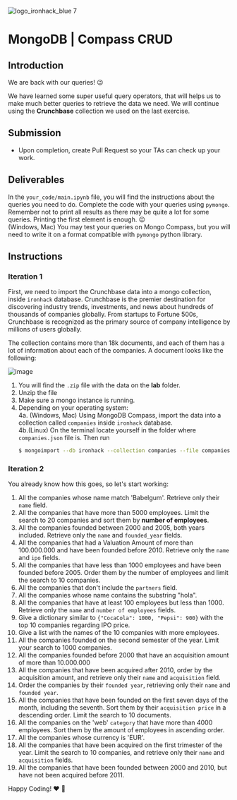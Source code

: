 ![logo_ironhack_blue 7](https://user-images.githubusercontent.com/23629340/40541063-a07a0a8a-601a-11e8-91b5-2f13e4e6b441.png)

# MongoDB | Compass CRUD

## Introduction 

We are back with our queries! :wink:

We have learned some super useful query operators, that will helps us to make much better queries to retrieve the data we need. We will continue using the **Crunchbase** collection we used on the last exercise.

## Submission

- Upon completion, create Pull Request so your TAs can check up your work.

## Deliverables

In the `your_code/main.ipynb` file, you will find the instructions about the queries you need to do. Complete the code with your queries using `pymongo`. Remember not to print all results as there may be quite a lot for some queries. Printing the first element is enough. :wink:  
(Windows, Mac) You may test your queries on Mongo Compass, but you will need to write it on a format compatible with `pymongo` python library. 

## Instructions

### Iteration 1

First, we need to import the Crunchbase data into a mongo collection, inside `ironhack` database. Crunchbase is the premier destination for discovering industry trends, investments, and news about hundreds of thousands of companies globally. From startups to Fortune 500s, Crunchbase is recognized as the primary source of company intelligence by millions of users globally.

The collection contains more than 18k documents, and each of them has a lot of information about each of the companies. A document looks like the following:

![image](https://user-images.githubusercontent.com/23629340/36494916-d6db1770-1733-11e8-903e-5119b3c1b688.png)

1. You will find the `.zip` file with the data on the **lab** folder.
2. Unzip the file
3. Make sure a mongo instance is running.
4. Depending on your operating system:  
    4a. (Windows, Mac) Using MongoDB Compass, import the data into a collection called `companies` inside `ironhack` database.  
    4b.(Linux) On the terminal locate yourself in the folder where `companies.json` file is. Then run
    ```bash
    $ mongoimport --db ironhack --collection companies --file companies.json
    ```

### Iteration 2

You already know how this goes, so let's start working:

1. All the companies whose name match 'Babelgum'. Retrieve only their `name` field.
2. All the companies that have more than 5000 employees. Limit the search to 20 companies and sort them by **number of employees**.
3. All the companies founded between 2000 and 2005, both years included. Retrieve only the `name` and `founded_year` fields.
4. All the companies that had a Valuation Amount of more than 100.000.000 and have been founded before 2010. Retrieve only the `name` and `ipo` fields.
5. All the companies that have less than 1000 employees and have been founded before 2005. Order them by the number of employees and limit the search to 10 companies.
6. All the companies that don't include the `partners` field.
7. All the companies whose name contains the substring "hola".
8. All the companies that have at least 100 employees but less than 1000. Retrieve only the `name` and `number of employees` fields.
9. Give a dictionary similar to `{"CocaCola": 1000, "Pepsi": 900}` with the top 10 companies regarding IPO price.
10. Give a list with the names of the 10 companies with more employees.
11. All the companies founded on the second semester of the year. Limit your search to 1000 companies.
12. All the companies founded before 2000 that have an acquisition amount of more than 10.000.000
13. All the companies that have been acquired after 2010, order by the acquisition amount, and retrieve only their `name` and `acquisition` field.
14. Order the companies by their `founded year`, retrieving only their `name` and `founded year`.
15. All the companies that have been founded on the first seven days of the month, including the seventh. Sort them by their `acquisition price` in a descending order. Limit the search to 10 documents.
16. All the companies on the 'web' `category` that have more than 4000 employees. Sort them by the amount of employees in ascending order.
17. All the companies whose currency is 'EUR'.
18. All the companies that have been acquired on the first trimester of the year. Limit the search to 10 companies, and retrieve only their `name` and `acquisition` fields.
19. All the companies that have been founded between 2000 and 2010, but have not been acquired before 2011.

Happy Coding! :heart: :rocket:
